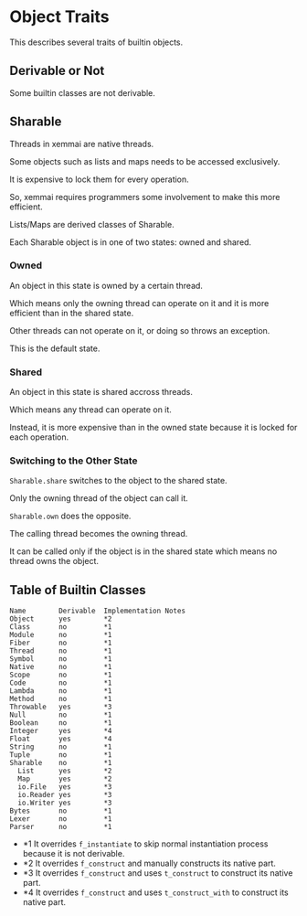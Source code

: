 # Object Traits

This describes several traits of builtin objects.

## Derivable or Not

Some builtin classes are not derivable.

## Sharable

Threads in xemmai are native threads.

Some objects such as lists and maps needs to be accessed exclusively.

It is expensive to lock them for every operation.

So, xemmai requires programmers some involvement to make this more efficient.

Lists/Maps are derived classes of Sharable.

Each Sharable object is in one of two states: owned and shared.

### Owned

An object in this state is owned by a certain thread.

Which means only the owning thread can operate on it and it is more efficient than in the shared state.

Other threads can not operate on it, or doing so throws an exception.

This is the default state.

### Shared

An object in this state is shared accross threads.

Which means any thread can operate on it.

Instead, it is more expensive than in the owned state because it is locked for each operation.

### Switching to the Other State

`Sharable.share` switches to the object to the shared state.

Only the owning thread of the object can call it.

`Sharable.own` does the opposite.

The calling thread becomes the owning thread.

It can be called only if the object is in the shared state which means no thread owns the object.

## Table of Builtin Classes

    Name        Derivable  Implementation Notes
    Object      yes        *2
    Class       no         *1
    Module      no         *1
    Fiber       no         *1
    Thread      no         *1
    Symbol      no         *1
    Native      no         *1
    Scope       no         *1
    Code        no         *1
    Lambda      no         *1
    Method      no         *1
    Throwable   yes        *3
    Null        no         *1
    Boolean     no         *1
    Integer     yes        *4
    Float       yes        *4
    String      no         *1
    Tuple       no         *1
    Sharable    no         *1
      List      yes        *2
      Map       yes        *2
      io.File   yes        *3
      io.Reader yes        *3
      io.Writer yes        *3
    Bytes       no         *1
    Lexer       no         *1
    Parser      no         *1

* \*1 It overrides `f_instantiate` to skip normal instantiation process because it is not derivable.
* \*2 It overrides `f_construct` and manually constructs its native part.
* \*3 It overrides `f_construct` and uses `t_construct` to construct its native part.
* \*4 It overrides `f_construct` and uses `t_construct_with` to construct its native part.
